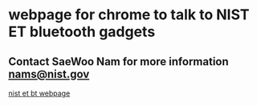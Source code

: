 # webpage for chrome to talk to NIST ET bluetooth gadgets
## Contact SaeWoo Nam for more information nams@nist.gov

[nist et bt webpage](https://htmlpreview.github.io/?https://github.com/saewoonam/web_bt/blob/master/nistet/nist-et-v1.html)
